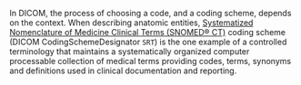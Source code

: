 

In DICOM, the process of choosing a code, and a coding scheme, depends on the context. When describing anatomic entities, [Systematized Nomenclature of Medicine Clinical Terms (SNOMED® CT)](https://en.wikipedia.org/wiki/SNOMED_CT) coding scheme (DICOM CodingSchemeDesignator `SRT`) is the one example of a controlled terminology that maintains a systematically organized computer processable collection of medical terms providing codes, terms, synonyms and definitions used in clinical documentation and reporting. 